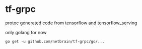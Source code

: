 # tf-grpc
protoc generated code from tensorflow and tensorflow_serving

only golang for now

`go get -u github.com/netbrain/tf-grpc/go/...`


